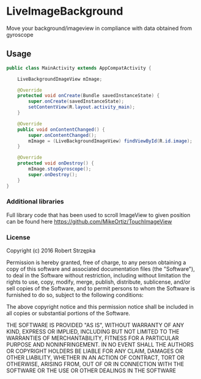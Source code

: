 # LiveImageBackground
Move your background/imageview in compliance with data obtained from gyroscope

## Usage

```java
public class MainActivity extends AppCompatActivity {

    LiveBackgroundImageView mImage;

    @Override
    protected void onCreate(Bundle savedInstanceState) {
        super.onCreate(savedInstanceState);
        setContentView(R.layout.activity_main);
    }

    @Override
    public void onContentChanged() {
        super.onContentChanged();
        mImage = (LiveBackgroundImageView) findViewById(R.id.image);
    }

    @Override
    protected void onDestroy() {
        mImage.stopGyroscope();
        super.onDestroy();
    }
}
```
### Additional libraries
Full library code that has been used to scroll ImageView to given position can be found here
https://github.com/MikeOrtiz/TouchImageView

### License
Copyright (c) 2016 Robert Strzępka

Permission is hereby granted, free of charge, to any person obtaining a copy of this software and associated documentation files (the "Software"), to deal in the Software without restriction, including without limitation the rights to use, copy, modify, merge, publish, distribute, sublicense, and/or sell copies of the Software, and to permit persons to whom the Software is furnished to do so, subject to the following conditions:

The above copyright notice and this permission notice shall be included in all copies or substantial portions of the Software.

THE SOFTWARE IS PROVIDED "AS IS", WITHOUT WARRANTY OF ANY KIND, EXPRESS OR IMPLIED, INCLUDING BUT NOT LIMITED TO THE WARRANTIES OF MERCHANTABILITY, FITNESS FOR A PARTICULAR PURPOSE AND NONINFRINGEMENT. IN NO EVENT SHALL THE AUTHORS OR COPYRIGHT HOLDERS BE LIABLE FOR ANY CLAIM, DAMAGES OR OTHER LIABILITY, WHETHER IN AN ACTION OF CONTRACT, TORT OR OTHERWISE, ARISING FROM, OUT OF OR IN CONNECTION WITH THE SOFTWARE OR THE USE OR OTHER DEALINGS IN THE SOFTWARE
